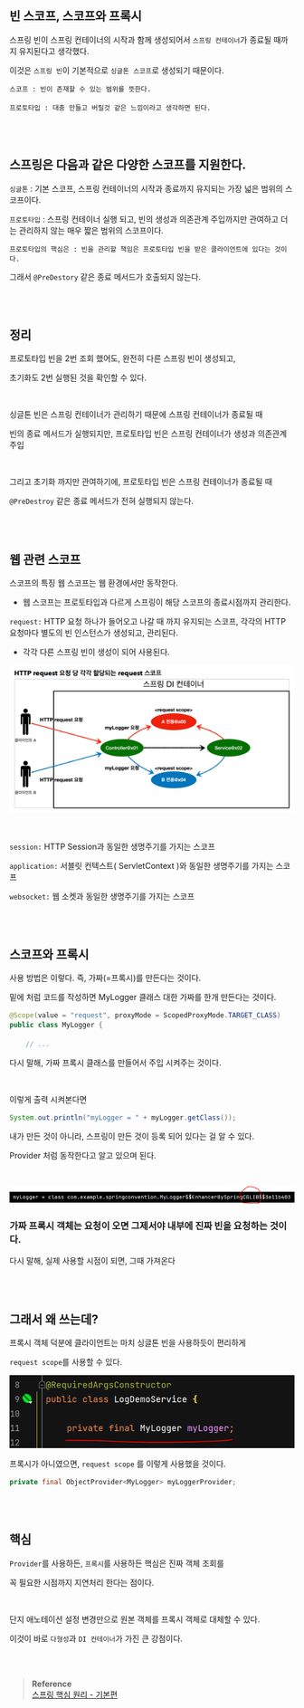 ## 빈 스코프, 스코프와 프록시



스프링 빈이 스프링 컨테이너의 시작과 함께 생성되어서 `스프링 컨테이너`가 종료될 때까지 유지된다고 생각했다. 

이것은 `스프링 빈`이 기본적으로 `싱글톤 스코프`로 생성되기 때문이다.

```
스코프 : 빈이 존재할 수 있는 범위를 뜻한다.

프로토타입 : 대충 만들고 버릴것 같은 느낌이라고 생각하면 된다.
```

<br/><br/>

## 스프링은 다음과 같은 다양한 스코프를 지원한다.

`싱글톤` : 기본 스코프, 스프링 컨테이너의 시작과 종료까지 유지되는 가장 넓은 범위의 스코프이다.

`프로토타입` : 스프링 컨테이너 실행 되고, 빈의 생성과 의존관계 주입까지만 관여하고
더는 관리하지 않는 매우 짧은 범위의 스코프이다.

```
프로토타입의 핵심은 : 빈을 관리할 책임은 프로토타입 빈을 받은 클라이언트에 있다는 것이다.
```

그래서 `@PreDestory` 같은 종료 메서드가 호출되지 않는다.

<br/><br/>

## 정리

프로토타입 빈을 2번 조회 했어도, 완전히 다른 스프링 빈이 생성되고, 

초기화도 2번 실행된 것을 확인할 수 있다.

<br/>

싱글톤 빈은 스프링 컨테이너가 관리하기 때문에 스프링 컨테이너가 종료될 때 

빈의 종료 메서드가 실행되지만, 프로토타입 빈은 스프링 컨테이너가 생성과 의존관계 주입

<br/>

그리고 초기화 까지만 관여하기에, 프로토타입 빈은 스프링 컨테이너가 종료될 때 

`@PreDestroy` 같은 종료 메서드가 전혀 실행되지 않는다.

<br/><br/>

## 웹 관련 스코프

스코프의 특징 웹 스코프는 웹 환경에서만 동작한다.

- 웹 스코프는 프로토타입과 다르게 스프링이 해당 스코프의 종료시점까지 관리한다.

`request:` HTTP 요청 하나가 들어오고 나갈 때 까지 유지되는 스코프, 각각의 HTTP 요청마다 별도의 빈 인스턴스가 생성되고, 관리된다.

- 각각 다른 스프링 빈이 생성이 되어 사용된다.

![이미지](/programming/img/입문38.PNG)

<br/>

`session:` HTTP Session과 동일한 생명주기를 가지는 스코프

`application:` 서블릿 컨텍스트( ServletContext )와 동일한 생명주기를 가지는 스코프

`websocket:` 웹 소켓과 동일한 생명주기를 가지는 스코프

<br/><br/>

## 스코프와 프록시

사용 방법은 이렇다. 즉, 가짜(=프록시)를 만든다는 것이다.

밑에 처럼 코드를 작성하면 MyLogger 클래스 대한 가짜를 한개 만든다는 것이다.

```java
@Scope(value = "request", proxyMode = ScopedProxyMode.TARGET_CLASS)
public class MyLogger {

    // ... 
```

다시 말해, 가짜 프록시 클래스를 만들어서 주입 시켜주는 것이다.

<br/>

이렇게 출력 시켜본다면 

```java
System.out.println("myLogger = " + myLogger.getClass());
```

내가 만든 것이 아니라, 스프링이 만든 것이 등록 되어 있다는 걸 알 수 있다.



Provider 처럼 동작한다고 알고 있으며 된다.

<br/>

![이미지](/programming/img/입문39.PNG)

### 가짜 프록시 객체는 요청이 오면 그제서야 내부에 진짜 빈을 요청하는 것이다.

다시 말해, 실제 사용할 시점이 되면, 그때 가져온다

<br/><br/>

## 그래서 왜 쓰는데?

프록시 객체 덕분에 클라이언트는 마치 싱글톤 빈을 사용하듯이 편리하게 

`request scope`를 사용할 수 있다.

![이미지](/programming/img/입문40.PNG)

프록시가 아니였으면, `request scope` 를 이렇게 사용했을 것이다.

```java
private final ObjectProvider<MyLogger> myLoggerProvider;
```

<br/><br/>

## 핵심

`Provider`를 사용하든, `프록시`를 사용하든 핵심은 진짜 객체 조회를 

꼭 필요한 시점까지 지연처리 한다는 점이다.

<br/>

단지 애노테이션 설정 변경만으로 원본 객체를 프록시 객체로 대체할 수 있다. 

이것이 바로 `다형성`과 `DI 컨테이너`가 가진 큰 강점이다.

<br/><br/>


>**Reference** <br/>[스프링 핵심 원리 - 기본편](https://www.inflearn.com/course/%EC%8A%A4%ED%94%84%EB%A7%81-%ED%95%B5%EC%8B%AC-%EC%9B%90%EB%A6%AC-%EA%B8%B0%EB%B3%B8%ED%8E%B8?utm_source=google&utm_medium=cpc&utm_campaign=04.general_backend&utm_content=spring&utm_term=%EC%8A%A4%ED%94%84%EB%A7%81%20%EC%9E%85%EB%AC%B8&gclid=CjwKCAiAjPyfBhBMEiwAB2CCImohok2YrQ2tRdhqfr3cZvKqkIJOHUJ36u6s1-7C9X1gzZIapTvOtxoCangQAvD_BwE)
